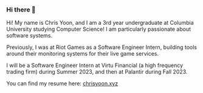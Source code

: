 ### Hi there 👋
Hi! My name is Chris Yoon, and I am a 3rd year undergraduate at Columbia University studying Computer Science! I am particularly passionate about software systems. 

Previously, I was at Riot Games as a Software Engineer Intern, building tools around their monitoring systems for their live game services. 

I will be a Software Engineer Intern at Virtu Financial (a high frequency trading firm) during Summer 2023, and then at Palantir during Fall 2023. 

You can find my resume here: [chrisyoon.xyz](https://chrisyoon.xyz)

